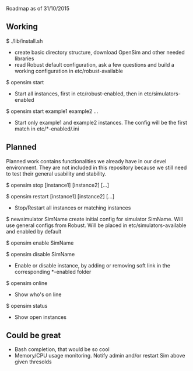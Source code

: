 Roadmap as of 31/10/2015

Working
-------

$ ./lib/install.sh

- create basic directory structure, download OpenSim and other needed libraries
- read Robust default configuration, ask a few questions and build a working configuration in etc/robust-available

$ opensim start

- Start all instances, first in etc/robust-enabled, then in etc/simulators-enabled

$ opensim start example1 example2 ...

- Start only example1 and example2 instances.
  The config will be the first match in etc/*-enabled/<name>.ini

Planned
-------

Planned work contains functionalities we already have in our devel
environment. They are not included in this repository because 
we still need to test their general usability and stability.

$ opensim stop [instance1] [instance2] [...]

$ opensim restart [instance1] [instance2] [...]

-  Stop/Restart all instances or matching instances

$ newsimulator SimName
  create initial config for simulator SimName.
  Will use general configs from Robust.
  Will be placed in etc/simulators-available and enabled by default

$ opensim enable SimName

$ opensim disable SimName

-  Enable or disable instance, by adding or removing soft link in the 
  corresponding *-enabled folder

$ opensim online
 
- Show who's on line

$ opensim status

- Show open instances

Could be great
--------------

- Bash completion, that would be so cool
- Memory/CPU usage monitoring. 
  Notify admin and/or restart Sim above given thresolds
